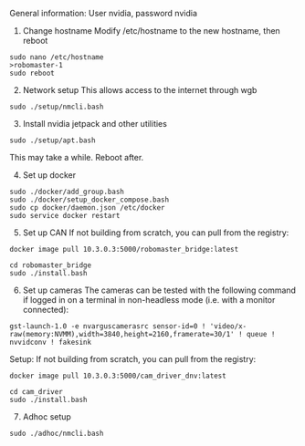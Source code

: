 General information:
User nvidia, password nvidia

1) Change hostname
Modify /etc/hostname to the new hostname, then reboot
```
sudo nano /etc/hostname
>robomaster-1
sudo reboot
```

2) Network setup
This allows access to the internet through wgb
```
sudo ./setup/nmcli.bash
```

3) Install nvidia jetpack and other utilities
```
sudo ./setup/apt.bash
```
This may take a while. Reboot after.

4) Set up docker
```
sudo ./docker/add_group.bash
sudo ./docker/setup_docker_compose.bash
sudo cp docker/daemon.json /etc/docker
sudo service docker restart
```

5) Set up CAN
If not building from scratch, you can pull from the registry:
```
docker image pull 10.3.0.3:5000/robomaster_bridge:latest
```

```
cd robomaster_bridge
sudo ./install.bash
```

6) Set up cameras
The cameras can be tested with the following command if logged in on a terminal in non-headless mode (i.e. with a monitor connected):
```
gst-launch-1.0 -e nvarguscamerasrc sensor-id=0 ! 'video/x-raw(memory:NVMM),width=3840,height=2160,framerate=30/1' ! queue ! nvvidconv ! fakesink
```

Setup:
If not building from scratch, you can pull from the registry:
```
docker image pull 10.3.0.3:5000/cam_driver_dnv:latest
```

```
cd cam_driver
sudo ./install.bash
```

7) Adhoc setup
```
sudo ./adhoc/nmcli.bash
```
